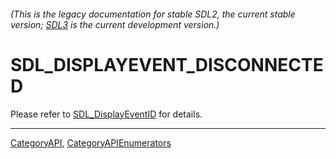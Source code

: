 ###### (This is the legacy documentation for stable SDL2, the current stable version; [SDL3](https://wiki.libsdl.org/SDL3/) is the current development version.)
# SDL_DISPLAYEVENT_DISCONNECTED

Please refer to [SDL_DisplayEventID](SDL_DisplayEventID) for details.

----
[CategoryAPI](CategoryAPI), [CategoryAPIEnumerators](CategoryAPIEnumerators)

